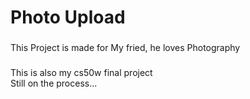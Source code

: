 <h1 align="left">Photo Upload</h1>

###

<p align="left">This Project is made for My fried, he loves Photography</p>

###

<p align="left">This is also my cs50w final project <br/> Still on the process...</p>

###
